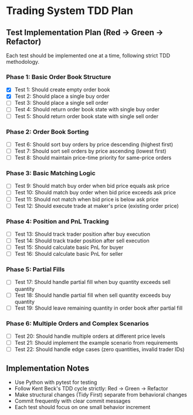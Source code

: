 # Trading System TDD Plan

## Test Implementation Plan (Red → Green → Refactor)

Each test should be implemented one at a time, following strict TDD methodology.

### Phase 1: Basic Order Book Structure
- [x] Test 1: Should create empty order book
- [x] Test 2: Should place a single buy order
- [ ] Test 3: Should place a single sell order
- [ ] Test 4: Should return order book state with single buy order
- [ ] Test 5: Should return order book state with single sell order

### Phase 2: Order Book Sorting
- [ ] Test 6: Should sort buy orders by price descending (highest first)
- [ ] Test 7: Should sort sell orders by price ascending (lowest first)
- [ ] Test 8: Should maintain price-time priority for same-price orders

### Phase 3: Basic Matching Logic
- [ ] Test 9: Should match buy order when bid price equals ask price
- [ ] Test 10: Should match buy order when bid price exceeds ask price
- [ ] Test 11: Should not match when bid price is below ask price
- [ ] Test 12: Should execute trade at maker's price (existing order price)

### Phase 4: Position and PnL Tracking
- [ ] Test 13: Should track trader position after buy execution
- [ ] Test 14: Should track trader position after sell execution
- [ ] Test 15: Should calculate basic PnL for buyer
- [ ] Test 16: Should calculate basic PnL for seller

### Phase 5: Partial Fills
- [ ] Test 17: Should handle partial fill when buy quantity exceeds sell quantity
- [ ] Test 18: Should handle partial fill when sell quantity exceeds buy quantity
- [ ] Test 19: Should leave remaining quantity in order book after partial fill

### Phase 6: Multiple Orders and Complex Scenarios
- [ ] Test 20: Should handle multiple orders at different price levels
- [ ] Test 21: Should implement the example scenario from requirements
- [ ] Test 22: Should handle edge cases (zero quantities, invalid trader IDs)

## Implementation Notes
- Use Python with pytest for testing
- Follow Kent Beck's TDD cycle strictly: Red → Green → Refactor
- Make structural changes (Tidy First) separate from behavioral changes
- Commit frequently with clear commit messages
- Each test should focus on one small behavior increment
